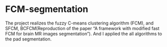 # FCM-segmentation

The project realizes the fuzzy C-means clustering algorithm (FCM), and SFCM, BCFCM(Reproduction of the paper “A framework with modified fast FCM for brain MR images segmentation”). And I applied the all algorithms to the pad segmentation.
